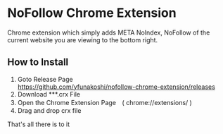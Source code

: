 # NoFollow Chrome Extension
Chrome extension which simply adds META NoIndex, NoFollow of the current website you are viewing to the bottom right.

## How to Install
1. Goto Release Page  
https://github.com/yfunakoshi/nofollow-chrome-extension/releases  
2. Download ***.crx File
3. Open the Chrome Extension Page　( chrome://extensions/ )
4. Drag and drop crx file

That's all there is to it
